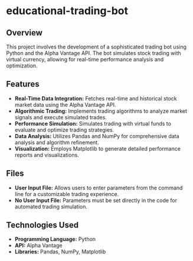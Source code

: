 # educational-trading-bot

## Overview
This project involves the development of a sophisticated trading bot using Python and the Alpha Vantage API. The bot simulates stock trading with virtual currency, allowing for real-time performance analysis and optimization.

## Features
- **Real-Time Data Integration:** Fetches real-time and historical stock market data using the Alpha Vantage API.
- **Algorithmic Trading:** Implements trading algorithms to analyze market signals and execute simulated trades.
- **Performance Simulation:** Simulates trading with virtual funds to evaluate and optimize trading strategies.
- **Data Analysis:** Utilizes Pandas and NumPy for comprehensive data analysis and algorithm refinement.
- **Visualization:** Employs Matplotlib to generate detailed performance reports and visualizations.

## Files
- **User Input File:** Allows users to enter parameters from the command line for a customizable trading experience.
- **No User Input File:** Parameters must be set directly in the code for automated trading simulation.
  
## Technologies Used
- **Programming Language:** Python
- **API:** Alpha Vantage
- **Libraries:** Pandas, NumPy, Matplotlib
